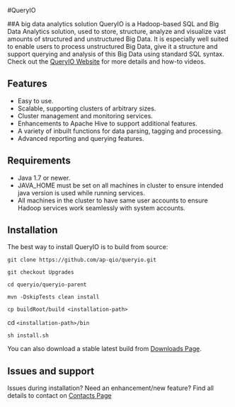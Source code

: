 #QueryIO

##A big data analytics solution
QueryIO is a Hadoop-based SQL and Big Data Analytics solution, used to store, structure, analyze and visualize vast amounts of structured and unstructured Big Data. It is especially well suited to enable users to process unstructured Big Data,	give it a structure and support querying and analysis of this Big Data using standard SQL syntax.
Check out the [QueryIO Website](http://queryio.com/) for more details and how-to videos.

## Features

* Easy to use.
* Scalable, supporting clusters of arbitrary sizes.
* Cluster management and monitoring services.
* Enhancements to Apache Hive to support additional features.
* A variety of inbuilt functions for data parsing, tagging and processing.
* Advanced reporting and querying features.

## Requirements

* Java 1.7 or newer.
* JAVA_HOME must be set on all machines in cluster to ensure intended java version is used while running services.
* All machines in the cluster to have same user accounts to ensure Hadoop services work seamlessly with system accounts.

## Installation

The best way to install QueryIO is to build from source:

`git clone https://github.com/ap-qio/queryio.git`

`git checkout Upgrades`

`cd queryio/queryio-parent`

`mvn -DskipTests clean install`

`cp buildRoot/build <installation-path>`

cd `<installation-path>/bin`

`sh install.sh`

You can also download a stable latest build from [Downloads Page](http://queryio.com/download/big-data-analytics-download.php).

## Issues and support

Issues during installation? Need an enhancement/new feature? Find all details to contact on [Contacts Page](http://queryio.com/company/contact-us.html)
